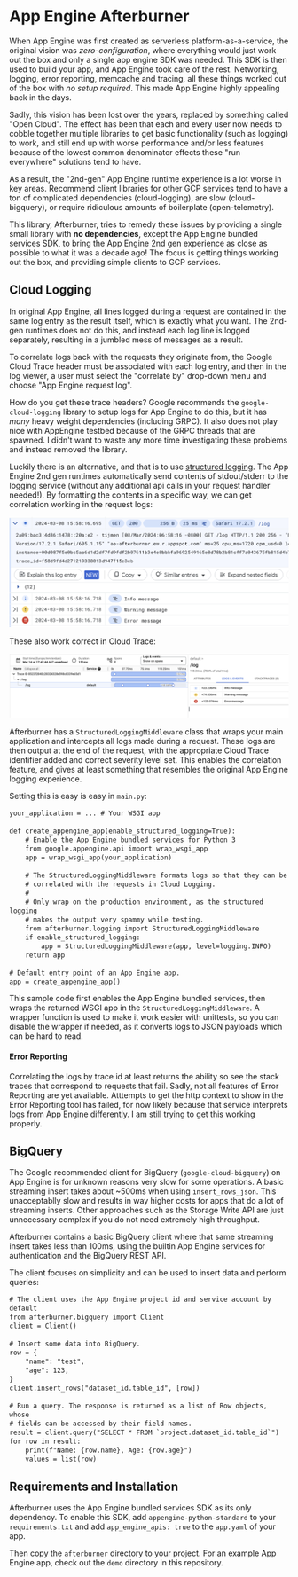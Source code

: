 # App Engine Afterburner

When App Engine was first created as serverless platform-as-a-service, the
original vision was *zero-configuration*, where everything would just work out
the box and only a single app engine SDK was needed. This SDK is then used to
build your app, and App Engine took care of the rest. Networking, logging, error
reporting, memcache and tracing, all these things worked out of the box with
*no setup required*. This made App Engine highly appealing back in the days.

Sadly, this vision has been lost over the years, replaced by something called "Open Cloud".
The effect has been that each and every user now needs to cobble together multiple
libraries to get basic functionality (such as logging) to work, and still end up
with worse performance and/or less features because of the lowest common
denominator effects these "run everywhere" solutions tend to have.

As a result, the "2nd-gen" App Engine runtime experience is a lot worse
in key areas. Recommend client libraries for other GCP services tend to have a
ton of complicated dependencies (cloud-logging), are slow (cloud-bigquery), or
require ridiculous amounts of boilerplate (open-telemetry).

This library, Afterburner, tries to remedy these issues by providing a single
small library with **no dependencies**, except the App Engine bundled services
SDK, to bring the App Engine 2nd gen experience as close as possible to what
it was a decade ago! The focus is getting things working out the box, and
providing simple clients to GCP services.


## Cloud Logging

In original App Engine, all lines logged during a request are contained in
the same log entry as the result itself, which is exactly what you want. The
2nd-gen runtimes does not do this, and instead each log line is logged
separately, resulting in a jumbled mess of messages as a result.

To correlate logs back with the requests they originate from, the Google Cloud Trace header
must be associated with each log entry, and then in the log viewer, a user
must select the "correlate by" drop-down menu and choose
"App Engine request log".

How do you get these trace headers? Google recommends the `google-cloud-logging` library to setup logs for App
Engine to do this, but it has *many* heavy weight dependencies (including
GRPC). It also does not play nice with AppEngine testbed because of the GRPC
threads that are spawned. I didn't want to waste any more time investigating
these problems and instead removed the library.

Luckily there is an alternative, and that is to use [structured logging](https://cloud.google.com/logging/docs/structured-logging).
The App Engine 2nd gen runtimes automatically send contents of stdout/stderr
to the logging service (without any additional api calls in your request
handler needed!). By formatting the contents in a specific way, we can get
correlation working in the request logs:

![Correlated Logs](images/correlated_logs.png)

These also work correct in Cloud Trace:

![Logs in a Trace](images/trace_with_logs.png)

Afterburner has a `StructuredLoggingMiddleware` class that wraps your main
application and intercepts all logs made during a request. These logs are then
output at the end of the request, with the appropriate Cloud Trace identifier
added and correct severity level set. This enables the correlation feature, and
gives at least something that resembles the original App Engine logging
experience.

Setting this is easy is easy in `main.py`:
```
your_application = ... # Your WSGI app

def create_appengine_app(enable_structured_logging=True):
    # Enable the App Engine bundled services for Python 3
    from google.appengine.api import wrap_wsgi_app
    app = wrap_wsgi_app(your_application)

    # The StructuredLoggingMiddleware formats logs so that they can be
    # correlated with the requests in Cloud Logging.
    #
    # Only wrap on the production environment, as the structured logging
    # makes the output very spammy while testing.
    from afterburner.logging import StructuredLoggingMiddleware
    if enable_structured_logging:
        app = StructuredLoggingMiddleware(app, level=logging.INFO)
    return app

# Default entry point of an App Engine app.
app = create_appengine_app()
```

This sample code first enables the App Engine bundled services, then wraps the
returned WSGI app in the `StructuredLoggingMiddleware`. A wrapper function is
used to make it work easier with unittests, so you can disable the wrapper if
needed, as it converts logs to JSON payloads which can be hard to read.

#### Error Reporting

Correlating the logs by trace id at least returns the ability so see the stack
traces that correspond to requests that fail. Sadly, not all features of Error
Reporting are yet available. Atttempts to get the http context to show in the
Error Reporting tool has failed, for now likely because that service interprets
logs from App Engine differently. I am still trying to get this working
properly.


## BigQuery

The Google recommended client for BigQuery (`google-cloud-bigquery`) on App
Engine is for unknown reasons very slow for some operations. A basic streaming
insert takes about ~500ms when using `insert_rows_json`. This unacceptablly slow
and results in way higher costs for apps that do a lot of streaming inserts.
Other approaches such as the Storage Write API are just unnecessary complex
if you do not need extremely high throughput.

Afterburner contains a basic BigQuery client where that same streaming insert
takes less than 100ms, using the builtin App Engine services for authentication
and the BigQuery REST API.

The client focuses on simplicity and can be used to insert data and perform
queries:

```
# The client uses the App Engine project id and service account by default
from afterburner.bigquery import Client
client = Client()

# Insert some data into BigQuery.
row = {
    "name": "test",
    "age": 123,
}
client.insert_rows("dataset_id.table_id", [row])

# Run a query. The response is returned as a list of Row objects, whose
# fields can be accessed by their field names.
result = client.query("SELECT * FROM `project.dataset_id.table_id`")
for row in result:
    print(f"Name: {row.name}, Age: {row.age}")
    values = list(row)
```

## Requirements and Installation

Afterburner uses the App Engine bundled services SDK as its only dependency. To
enable this SDK, add `appengine-python-standard` to your `requirements.txt`
and add `app_engine_apis: true` to the `app.yaml` of your app.

Then copy the `afterburner` directory to your project. For an example App Engine
app, check out the `demo` directory in this repository.

